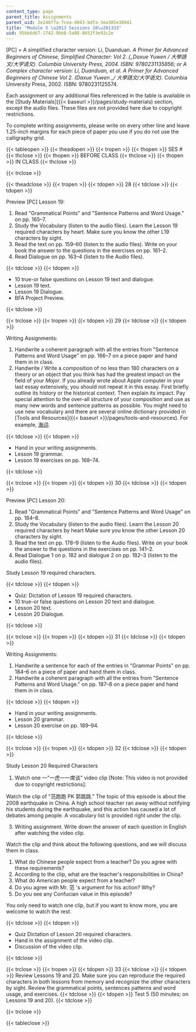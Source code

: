 ```yaml
---
content_type: page
parent_title: Assignments
parent_uid: 2e248f7a-7cea-4043-bdfa-3ea385e38941
title: "Module 5 \u2013 Sessions 28\u201333"
uid: 95bb6d67-1742-9bb8-5a88-8652f3e92c2e
---
```


\[PC\] = A simplified character version: Li, Duanduan. _A Primer for Advanced Beginners of Chinese, Simplified Character: Vol 2. (__Daxue Yuwen / 大學語文/大学语文)._ Columbia University Press, 2004. ISBN: 9780231135856; or A Complex character version: Li, Duanduan, et al. _A Primer for Advanced Beginners of Chinese Vol 2._ (_Daxue Yuwen_ __/ 大學語文/大学语文_)_. Columbia University Press, 2002. ISBN: 9780231125574.

Each assignment or any additional files referenced in the table is available in the [Study Materials]({{< baseurl >}}/pages/study-materials) section, except the audio files. These files are not provided here due to copyright restrictions.

To complete writing assignments, please write on every other line and leave 1.25-inch margins for each piece of paper you use if you do not use the calligraphy grid.

{{< tableopen >}}
{{< theadopen >}}
{{< tropen >}}
{{< thopen >}}
SES #
{{< thclose >}}
{{< thopen >}}
BEFORE CLASS
{{< thclose >}}
{{< thopen >}}
IN CLASS
{{< thclose >}}

{{< trclose >}}

{{< theadclose >}}
{{< tropen >}}
{{< tdopen >}}
28
{{< tdclose >}}
{{< tdopen >}}


Preview \[PC\] Lesson 19:

1.  Read "Grammatical Points" and "Sentence Patterns and Word Usage." on pp. 165–7.
2.  Study the Vocabulary (listen to the audio files). Learn the Lesson 19 required characters by heart. Make sure you know the other L19 characters by sight.
3.  Read the text on pp. 159–60 (listen to the audio files). Write on your book the answer to the questions in the exercises on pp. 161–2.
4.  Read Dialogue on pp. 163–4 (listen to the Audio files).


{{< tdclose >}}
{{< tdopen >}}


*   10 true-or false questions on Lesson 19 text and dialogue.
*   Lesson 19 text.
*   Lesson 19 Dialogue.
*   BFA Project Preview.


{{< tdclose >}}

{{< trclose >}}
{{< tropen >}}
{{< tdopen >}}
29
{{< tdclose >}}
{{< tdopen >}}


Writing Assignments:

1.  Handwrite a coherent paragraph with all the entries from "Sentence Patterns and Word Usage" on pp. 166–7 on a piece paper and hand them in in class.
2.  Handwrite / Write a composition of no less than 180 characters on a theory or an object that you think has had the greatest impact on the field of your _Major_. If you already wrote about Apple computer in your last essay extensively, you should not repeat it in this essay. First briefly outline its history or the historical context. Then explain its impact. Pay special attention to the over-all structure of your composition and use as many new words and sentence patterns as possible. You might need to use new vocabulary and there are several online dictionary provided in [Tools and Resources]({{< baseurl >}}/pages/tools-and-resources). For example, [海词](http://dict.cn/).


{{< tdclose >}}
{{< tdopen >}}


*   Hand in your writing assignments.
*   Lesson 19 grammar.
*   Lesson 19 exercises on pp. 168–74.


{{< tdclose >}}

{{< trclose >}}
{{< tropen >}}
{{< tdopen >}}
30
{{< tdclose >}}
{{< tdopen >}}


Preview \[PC\] Lesson 20:

1.  Read "Grammatical Points" and "Sentence Patterns and Word Usage" on pp. 184–8.
2.  Study the Vocabulary (listen to the audio files). Learn the Lesson 20 required characters by heart Make sure you know the other Lesson 20 characters by sight.
3.  Read the text on pp. 178–9 (listen to the Audio files). Write on your book the answer to the questions in the exercises on pp. 141–2.
4.  Read Dialogue 1 on p. 182 and dialogue 2 on pp. 182–3 (listen to the audio files).

Study Lesson 19 required characters.


{{< tdclose >}}
{{< tdopen >}}


*   Quiz: Dictation of Lesson 19 required characters.
*   10 true-or false questions on Lesson 20 text and dialogue.
*   Lesson 20 text.
*   Lesson 20 Dialogue.


{{< tdclose >}}

{{< trclose >}}
{{< tropen >}}
{{< tdopen >}}
31
{{< tdclose >}}
{{< tdopen >}}


Writing Assignments:

1.  Handwrite a sentence for each of the entries in "Grammar Points" on pp. 184–6 on a piece of paper and hand them in class.
2.  Handwrite a coherent paragraph with all the entries from "Sentence Patterns and Word Usage." on pp. 187–8 on a piece paper and hand them in in class.


{{< tdclose >}}
{{< tdopen >}}


*   Hand in your writing assignments.
*   Lesson 20 grammar.
*   Lesson 20 exercise on pp. 189–94.


{{< tdclose >}}

{{< trclose >}}
{{< tropen >}}
{{< tdopen >}}
32
{{< tdclose >}}
{{< tdopen >}}


Study Lesson 20 Required Characters

1.  Watch one ⼀"一虎⼀一席谈" video clip \[Note: This video is not provided due to copyright restrictions\]:

Watch the clip of "范跑跑 PK 郭跳跳." The topic of this episode is about the 2008 earthquake in China. A high school teacher ran away without notifying his students during the earthquake, and this action has caused a lot of debates among people. A vocabulary list is provided right under the clip.

3.  Writing assignment. Write down the answer of each question in English after watching the video clip.

Watch the clip and think about the following questions, and we will discuss them in class.

1.  What do Chinese people expect from a teacher? Do you agree with these requirements?
2.  According to the clip, what are the teacher's responsibilities in China?
3.  What do American people expect from a teacher?
4.  Do you agree with Mr. 范 's argument for his action? Why?
5.  Do you see any Confucian value in this episode?

You only need to watch one clip, but if you want to know more, you are welcome to watch the rest.


{{< tdclose >}}
{{< tdopen >}}


*   Quiz Dictation of Lesson 20 required characters.
*   Hand in the assignment of the video clip.
*   Discussion of the video clip.


{{< tdclose >}}

{{< trclose >}}
{{< tropen >}}
{{< tdopen >}}
33
{{< tdclose >}}
{{< tdopen >}}
Review Lessons 19 and 20. Make sure you can reproduce the required characters in both lessons from memory and recognize the other characters by sight. Review the grammatical points, sentences patterns and word usage, and exercises.
{{< tdclose >}}
{{< tdopen >}}
Test 5 (50 minutes; on Lessons 19 and 20).
{{< tdclose >}}

{{< trclose >}}

{{< tableclose >}}